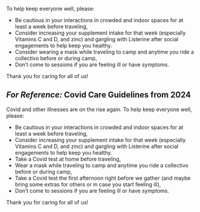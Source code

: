 To help keep everyone well, please:

- Be cautious in your interactions in crowded and indoor spaces for at least a week before traveling, 
- Consider increasing your supplement intake for that week (especially Vitamins C and D, and zinc) and gargling with Listerine after social engagements to help keep you healthy.
- Consider wearing a mask while traveling to camp and anytime you ride a collectivo before or during camp, 
- Don’t come to sessions if you are feeling ill or have symptoms. 

Thank you for caring for all of us!

## *For Reference:* Covid Care Guidelines from 2024
Covid and other illnesses are on the rise again. To help keep everyone well, please:

- Be cautious in your interactions in crowded and indoor spaces for at least a week before traveling, 
- Consider increasing your supplement intake for that week (especially Vitamins C and D, and zinc) and gargling with Listerine after social engagements to help keep you healthy.
- Take a Covid test at home before traveling, 
- Wear a mask while traveling to camp and anytime you ride a collectivo before or during camp, 
- Take a Covid test the first afternoon right before we gather (and maybe bring some extras for others or in case you start feeling ill),
- Don’t come to sessions if you are feeling ill or have symptoms. 

Thank you for caring for all of us!

